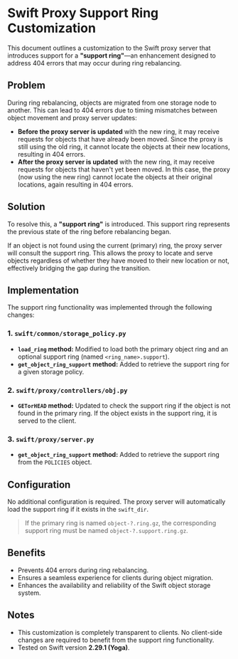 # Swift Proxy Support Ring Customization

This document outlines a customization to the Swift proxy server that introduces support for a **"support ring"**—an enhancement designed to address 404 errors that may occur during ring rebalancing.

## Problem

During ring rebalancing, objects are migrated from one storage node to another. This can lead to 404 errors due to timing mismatches between object movement and proxy server updates:

- **Before the proxy server is updated** with the new ring, it may receive requests for objects that have already been moved. Since the proxy is still using the old ring, it cannot locate the objects at their new locations, resulting in 404 errors.
- **After the proxy server is updated** with the new ring, it may receive requests for objects that haven't yet been moved. In this case, the proxy (now using the new ring) cannot locate the objects at their original locations, again resulting in 404 errors.

## Solution

To resolve this, a **"support ring"** is introduced. This support ring represents the previous state of the ring before rebalancing began.

If an object is not found using the current (primary) ring, the proxy server will consult the support ring. This allows the proxy to locate and serve objects regardless of whether they have moved to their new location or not, effectively bridging the gap during the transition.

## Implementation

The support ring functionality was implemented through the following changes:

### 1. `swift/common/storage_policy.py`

- **`load_ring` method:** Modified to load both the primary object ring and an optional support ring (named `<ring_name>.support`).
- **`get_object_ring_support` method:** Added to retrieve the support ring for a given storage policy.

### 2. `swift/proxy/controllers/obj.py`

- **`GETorHEAD` method:** Updated to check the support ring if the object is not found in the primary ring. If the object exists in the support ring, it is served to the client.

### 3. `swift/proxy/server.py`

- **`get_object_ring_support` method:** Added to retrieve the support ring from the `POLICIES` object.

## Configuration

No additional configuration is required. The proxy server will automatically load the support ring if it exists in the `swift_dir`.

> If the primary ring is named `object-?.ring.gz`, the corresponding support ring must be named `object-?.support.ring.gz`.

## Benefits

- Prevents 404 errors during ring rebalancing.
- Ensures a seamless experience for clients during object migration.
- Enhances the availability and reliability of the Swift object storage system.

## Notes

- This customization is completely transparent to clients. No client-side changes are required to benefit from the support ring functionality.
- Tested on Swift version **2.29.1 (Yoga)**.
